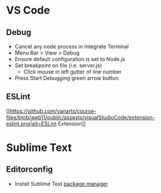 # VS Code
## Debug
* Cancel any node process in Integrate Terminal
* Menu Bar > View > Debug
* Ensure default configuration is set to Node.js
* Set breakpoint on file (i.e. server.js)
    * Click mouse in left gutter of line number
* Press Start Debugging green arrow button

## ESLint
[[https://github.com/vanarts/course-files/blob/web11/public/assests/visualStudioCode/extension-eslint.png|alt=ESLint Extension]]

# Sublime Text
## Editorconfig
* Install Sublime Text [package manager](https://packagecontrol.io/installation)
